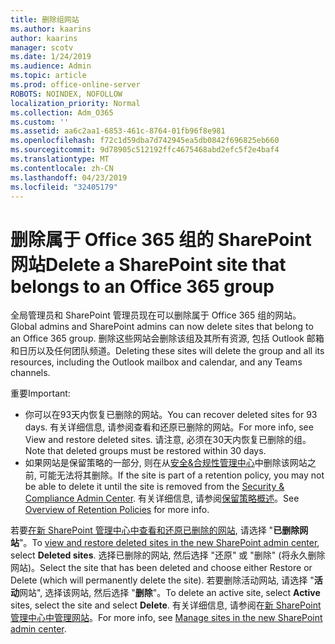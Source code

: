 ```yaml
---
title: 删除组网站
ms.author: kaarins
author: kaarins
manager: scotv
ms.date: 1/24/2019
ms.audience: Admin
ms.topic: article
ms.prod: office-online-server
ROBOTS: NOINDEX, NOFOLLOW
localization_priority: Normal
ms.collection: Adm_O365
ms.custom: ''
ms.assetid: aa6c2aa1-6853-461c-8764-01fb96f8e981
ms.openlocfilehash: f72c1d59dba7d742945ea5db0842f696825eb660
ms.sourcegitcommit: 9d78905c512192ffc4675468abd2efc5f2e4baf4
ms.translationtype: MT
ms.contentlocale: zh-CN
ms.lasthandoff: 04/23/2019
ms.locfileid: "32405179"
---
```

# <a name="delete-a-sharepoint-site-that-belongs-to-an-office-365-group"></a><span data-ttu-id="f8b0d-102">删除属于 Office 365 组的 SharePoint 网站</span><span class="sxs-lookup"><span data-stu-id="f8b0d-102">Delete a SharePoint site that belongs to an Office 365 group</span></span>

<span data-ttu-id="f8b0d-103">全局管理员和 SharePoint 管理员现在可以删除属于 Office 365 组的网站。</span><span class="sxs-lookup"><span data-stu-id="f8b0d-103">Global admins and SharePoint admins can now delete sites that belong to an Office 365 group.</span></span> <span data-ttu-id="f8b0d-104">删除这些网站会删除该组及其所有资源, 包括 Outlook 邮箱和日历以及任何团队频道。</span><span class="sxs-lookup"><span data-stu-id="f8b0d-104">Deleting these sites will delete the group and all its resources, including the Outlook mailbox and calendar, and any Teams channels.</span></span>
  
<span data-ttu-id="f8b0d-105">重要</span><span class="sxs-lookup"><span data-stu-id="f8b0d-105">Important:</span></span>
- <span data-ttu-id="f8b0d-106">你可以在93天内恢复已删除的网站。</span><span class="sxs-lookup"><span data-stu-id="f8b0d-106">You can recover deleted sites for 93 days.</span></span> <span data-ttu-id="f8b0d-107">有关详细信息, 请参阅查看和还原已删除的网站。</span><span class="sxs-lookup"><span data-stu-id="f8b0d-107">For more info, see View and restore deleted sites.</span></span> <span data-ttu-id="f8b0d-108">请注意, 必须在30天内恢复已删除的组。</span><span class="sxs-lookup"><span data-stu-id="f8b0d-108">Note that deleted groups must be restored within 30 days.</span></span> 
- <span data-ttu-id="f8b0d-109">如果网站是保留策略的一部分, 则在从[安全&amp;合规性管理中心](https://protection.office.com/?rfr=AdminCenter#/retention)中删除该网站之前, 可能无法将其删除。</span><span class="sxs-lookup"><span data-stu-id="f8b0d-109">If the site is part of a retention policy, you may not be able to delete it until the site is removed from the [Security &amp; Compliance Admin Center](https://protection.office.com/?rfr=AdminCenter#/retention).</span></span> <span data-ttu-id="f8b0d-110">有关详细信息, 请参阅[保留策略概述](https://docs.microsoft.com/office365/securitycompliance/retention-policies#content-in-onedrive-accounts-and-sharepoint-sites)。</span><span class="sxs-lookup"><span data-stu-id="f8b0d-110">See [Overview of Retention Policies](https://docs.microsoft.com/office365/securitycompliance/retention-policies#content-in-onedrive-accounts-and-sharepoint-sites) for more info.</span></span> 
  
<span data-ttu-id="f8b0d-111">若要[在新 SharePoint 管理中心中查看和还原已删除的网站](https://docs.microsoft.com/sharepoint/view-and-restore-deleted-sites-in-new-admin-center), 请选择 "**已删除网站**"。</span><span class="sxs-lookup"><span data-stu-id="f8b0d-111">To [view and restore deleted sites in the new SharePoint admin center](https://docs.microsoft.com/sharepoint/view-and-restore-deleted-sites-in-new-admin-center), select **Deleted sites**.</span></span> <span data-ttu-id="f8b0d-112">选择已删除的网站, 然后选择 "还原" 或 "删除" (将永久删除网站)。</span><span class="sxs-lookup"><span data-stu-id="f8b0d-112">Select the site that has been deleted and choose either Restore or Delete (which will permanently delete the site).</span></span> <span data-ttu-id="f8b0d-113">若要删除活动网站, 请选择 "**活动**网站", 选择该网站, 然后选择 "**删除**"。</span><span class="sxs-lookup"><span data-stu-id="f8b0d-113">To delete an active site, select **Active** sites, select the site and select **Delete**.</span></span> <span data-ttu-id="f8b0d-114">有关详细信息, 请参阅在[新 SharePoint 管理中心中管理网站](https://docs.microsoft.com/sharepoint/manage-sites-in-new-admin-center)。</span><span class="sxs-lookup"><span data-stu-id="f8b0d-114">For more info, see [Manage sites in the new SharePoint admin center](https://docs.microsoft.com/sharepoint/manage-sites-in-new-admin-center).</span></span>
  


